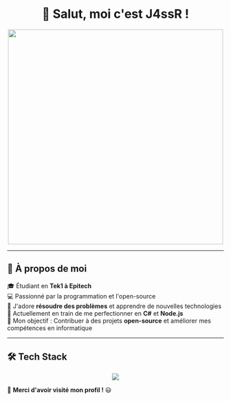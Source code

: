 <h1 align="center">👋 Salut, moi c'est J4ssR !</h1>
<p align="center">
  <img src="https://media.giphy.com/media/qgQUggAC3Pfv687qPC/giphy.gif" width="500">
</p>

---

## 🚀 À propos de moi  

🎓 Étudiant en **Tek1 à Epitech**  
💻 Passionné par la programmation et l'open-source  
🔧 J'adore **résoudre des problèmes** et apprendre de nouvelles technologies  
🌱 Actuellement en train de me perfectionner en **C#** et **Node.js**  
🎯 Mon objectif : Contribuer à des projets **open-source** et améliorer mes compétences en informatique  

---

## 🛠️ Tech Stack  
<p align="center">
  <img src="https://skillicons.dev/icons?i=cs,nodejs,js,html,css,c#,python,mysql,linux" />
</p>

🚀 **Merci d'avoir visité mon profil !** 😃

